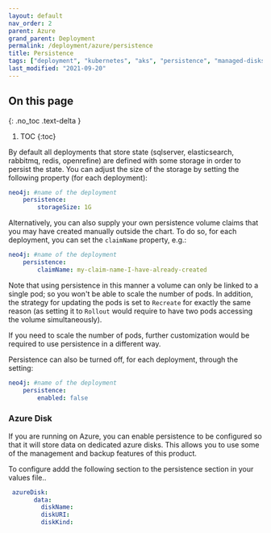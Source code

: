 ```yaml
---
layout: default
nav_order: 2
parent: Azure
grand_parent: Deployment
permalink: /deployment/azure/persistence
title: Persistence
tags: ["deployment", "kubernetes", "aks", "persistence", "managed-disks"]
last_modified: "2021-09-20"
---
```


## On this page
{: .no_toc .text-delta }
1. TOC
{:toc}

By default all deployments that store state (sqlserver, elasticsearch, rabbitmq, redis, openrefine) are defined with some storage in order to persist the state. You can adjust the size of the storage by setting the following property (for each deployment):

```yaml
neo4j: #name of the deployment
    persistence:
        storageSize: 1G
```

Alternatively, you can also supply your own persistence volume claims that you may have created manually outside the chart. To do so, for each deployment, you can set the `claimName` property, e.g.:
```yaml
neo4j: #name of the deployment
    persistence:
        claimName: my-claim-name-I-have-already-created
```

Note that using persistence in this manner a volume can only be linked to a single pod; so you won't be able to scale the number of pods. In addition, the strategy for updating the pods is set to `Recreate` for exactly the same reason (as setting it to `Rollout` would require to have two pods accessing the volume simultaneously).

If you need to scale the number of pods, further customization would be required to use persistence in a different way.

Persistence can also be turned off, for each deployment, through the setting:

```yaml
neo4j: #name of the deployment
    persistence:
        enabled: false
```

### Azure Disk

If you are running on Azure, you can enable persistence to be configured so that it will store data on dedicated azure disks. This allows you to use some of the management and backup features of this product. 

To configure addd the following section to the persistence section in your values file..

```yaml
 azureDisk: 
       data:
         diskName: 
         diskURI: 
         diskKind: 
```
